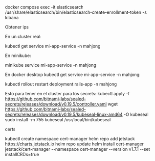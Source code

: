 docker compose exec -it elasticsearch /usr/share/elasticsearch/bin/elasticsearch-create-enrollment-token -s kibana


Obtener ips

En un cluster real:

kubectl get service mi-app-service -n mahjong

En minikube:

minikube service mi-app-service -n mahjong

En docker desktop
kubectl get service mi-app-service -n mahjong


kubectl rollout restart deployment rails-app -n mahjong



Esto para tener en el cluster para los secrets:
kubectl apply -f https://github.com/bitnami-labs/sealed-secrets/releases/download/v0.19.5/controller.yaml
wget https://github.com/bitnami-labs/sealed-secrets/releases/download/v0.19.5/kubeseal-linux-amd64 -O kubeseal
sudo install -m 755 kubeseal /usr/local/bin/kubeseal


certs

kubectl create namespace cert-manager
helm repo add jetstack https://charts.jetstack.io
helm repo update
helm install cert-manager jetstack/cert-manager --namespace cert-manager --version v1.7.1 --set installCRDs=true


